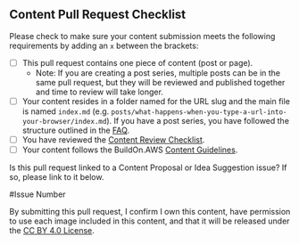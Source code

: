 ## Content Pull Request Checklist

Please check to make sure your content submission meets the following requirements by adding an `x` between the brackets:

- [ ] This pull request contains one piece of content (post or page).
  - Note: If you are creating a post series, multiple posts can be in the same pull request, but they will be reviewed and published together and time to review will take longer.
- [ ] Your content resides in a folder named for the URL slug and the main file is named `index.md` (e.g. `posts/what-happens-when-you-type-a-url-into-your-browser/index.md`). If you have a post series, you have followed the structure outlined in the [FAQ](https://github.com/build-on-aws/content/blob/main/FAQ.md#i-have-a-series-of-posts-how-do-i-link-them-together).
- [ ] You have reviewed the [Content Review Checklist](https://github.com/build-on-aws/content/blob/main/CONTENT_REVIEW_CHECKLIST.md).
- [ ] Your content follows the BuildOn.AWS [Content Guidelines](https://github.com/build-on-aws/content/blob/main/CONTENT_GUIDELINES.md).

Is this pull request linked to a Content Proposal or Idea Suggestion issue? If so, please link to it below.

#Issue Number

By submitting this pull request, I confirm I own this content, have permission to use each image included in this content, and that it will be released under the [CC BY 4.0 License](/LICENSE).